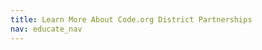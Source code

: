 ```yaml
---
title: Learn More About Code.org District Partnerships
nav: educate_nav
---
```


<script type="text/javascript" src="https://form.jotform.com/jsform/53477234235153"></script>
